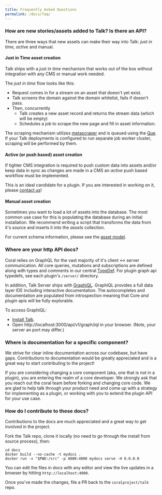 ```yaml
---
title: Frequently Asked Questions
permalink: /docs/faq/
---
```


### How are new stories/assets added to Talk? Is there an API?

There are three ways that new assets can make their way into Talk: _just in time_, _active_ and manual.

#### Just in Time asset creation

Talk ships with a _just in time_ mechanism that works out of the box without integration with any CMS or manual work needed.

The _just in time_ flow looks like this:

* Request comes in for a stream on an asset that doesn't yet exist.
* Talk screens the domain against the domain whitelist, fails if doesn't pass.
* Then, concurrently
  * Talk creates a new asset record and returns the stream data (which will be empty)
  * Schedules a job to scrape the new page and fill in asset information.

The scraping mechanism utilizes [metascraper](https://www.npmjs.com/package/metascraper) and is queued using the [Que](https://www.npmjs.com/package/kue). If your Talk deployments is configured to run separate job worker cluster, scraping will be performed by them.

#### Active (or push based) asset creation

If tighter CMS integration is required to push custom data into assets and/or keep data in sync as changes are made in a CMS an _active_ push based workflow must be implemented.

This is an ideal candidate for a plugin. If you are interested in working on it, please [contact us](https://coralproject.net/contact)!

#### Manual asset creation

Sometimes you want to load a lot of assets into the database. The most common use case for this is populating the database during an initial installation. We recommend writing a script that transforms the data from it's source and inserts it into the _assets_ collection.

For current schema information, please see the [asset model](https://github.com/coralproject/talk/blob/master/models/asset.js).

### Where are your http API docs?

Coral relies on GraphQL for the vast majority of it's client <-> server communication. All core queries, mutations and subscriptions are defined along with types and comments in our central [TypeDef](https://github.com/coralproject/talk/blob/master/graph/typeDefs.graphql). For plugin graph api typedefs, see each plugin's `/server/` directory.

In addition, Talk Server ships with [GraphiQL](https://github.com/graphql/graphiql). GraphiQL provides a full data layer IDE including interactive documentation. The autocompletes and documentation are populated from introspection meaning that Core _and plugin_ apis will be fully explorable.

To access GraphiQL:

* [Install Talk](install-source).
* Open http://localhost:3000/api/v1/graph/iql in your browser. (Note, your server an port may differ.)

### Where is documentation for a specific component?

We strive for clear inline documentation across our codebase, but have gaps. Contributions to documentation would be greatly appreciated and is a great way to start contributing to the project!

If you are considering changing a core component (aka, one that is not in a plugin), you are entering the realm of a core developer. We strongly ask that you reach out the coral team before forking and changing core code. We are glad to help talk through your product need and come up with a strategy for implementing as a plugin, or working with you to extend the plugin API for your use case.

### How do I contribute to these docs?

Contributions to the docs are much appreciated and a great way to get involved in the project.

Fork the Talk repo, clone it locally (no need to go through the install from source process), then:

```
cd docs
docker build --no-cache -t mydocs .
docker run -v "$PWD:/src" -p 4000:4000 mydocs serve -H 0.0.0.0
```

You can edit the files in docs with any editor and view the live updates in a browser by hitting `http://localhost:4000`.

Once you've made the changes, file a PR back to the `coralproject/talk` repo.
